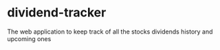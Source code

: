 # dividend-tracker
The web application to keep track of all the stocks dividends history and upcoming ones
